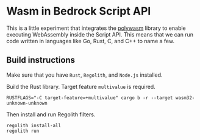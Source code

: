 # Wasm in Bedrock Script API

This is a little experiment that integrates the
[polywasm](https://github.com/evanw/polywasm) library to enable executing
WebAssembly inside the Script API. This means that we can run code written in
languages like Go, Rust, C, and C++ to name a few.

## Build instructions

Make sure that you have `Rust`, `Regolith`, and `Node.js` installed.

Build the Rust library. Target feature `multivalue` is required.

```console
RUSTFLAGS="-C target-feature=+multivalue" cargo b -r --target wasm32-unknown-unknown
```

Then install and run Regolith filters.

```console
regolith install-all
regolith run
```
